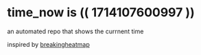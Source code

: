 # time_now is (( 1714107600997 ))

an automated repo that shows the currnent time

inspired by [breakingheatmap](https://github.com/breakingheatmap/breakingheatmap)